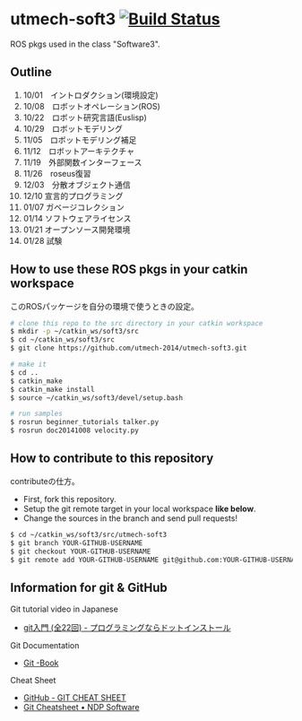 utmech-soft3 [![Build Status](https://api.travis-ci.org/utmech-2014/utmech-soft3.png)](https://travis-ci.org/utmech-2014/utmech-soft3)
============

ROS pkgs used in the class "Software3".

Outline
---
1. 10/01　イントロダクション(環境設定)
1. 10/08　ロボットオペレーション(ROS)
1. 10/22　ロボット研究言語(Euslisp)
1. 10/29　ロボットモデリング
1. 11/05　ロボットモデリング補足
1. 11/12　ロボットアーキテクチャ
1. 11/19　外部関数インターフェース
1. 11/26　roseus復習
1. 12/03　分散オブジェクト通信
1. 12/10  宣言的プログラミング
1. 01/07  ガベージコレクション
1. 01/14  ソフトウェアライセンス
1. 01/21  オープンソース開発環境
1. 01/28  試験

How to use these ROS pkgs in your catkin workspace
---
このROSパッケージを自分の環境で使うときの設定。
```bash
# clone this repo to the src directory in your catkin workspace
$ mkdir -p ~/catkin_ws/soft3/src
$ cd ~/catkin_ws/soft3/src
$ git clone https://github.com/utmech-2014/utmech-soft3.git

# make it
$ cd ..
$ catkin_make
$ catkin_make install
$ source ~/catkin_ws/soft3/devel/setup.bash

# run samples
$ rosrun beginner_tutorials talker.py
$ rosrun doc20141008 velocity.py
```

How to contribute to this repository
---
contributeの仕方。
* First, fork this repository.
* Setup the git remote target in your local workspace __like below__.
* Change the sources in the branch and send pull requests!
```bash
$ cd ~/catkin_ws/soft3/src/utmech-soft3
$ git branch YOUR-GITHUB-USERNAME
$ git checkout YOUR-GITHUB-USERNAME
$ git remote add YOUR-GITHUB-USERNAME git@github.com:YOUR-GITHUB-USERNAME/utmech-soft3
```

Information for git & GitHub
---
Git tutorial video in Japanese
* [git入門 (全22回) - プログラミングならドットインストール](http://dotinstall.com/lessons/basic_git)

Git Documentation
* [Git -Book](http://git-scm.com/book/ja/v1)

Cheat Sheet
* [GitHub - GIT CHEAT SHEET](https://training.github.com/kit/downloads/github-git-cheat-sheet.pdf)
* [Git Cheatsheet • NDP Software](http://ndpsoftware.com/git-cheatsheet.html)
